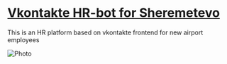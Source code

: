 # [Vkontakte HR-bot for Sheremetevo](https://t.me/SheremetyevoHR_bot)

This is an HR platform based on vkontakte frontend for new airport employees

![Photo](https://simfopol.ru/images/sheremetyevo_airport_logo.jpg)
